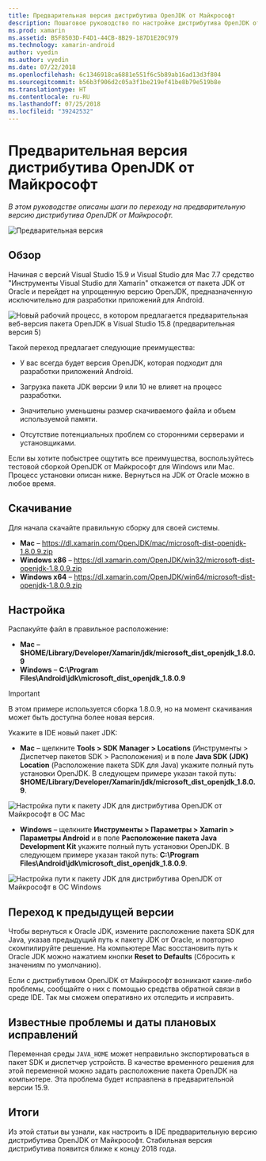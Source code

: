 ```yaml
---
title: Предварительная версия дистрибутива OpenJDK от Майкрософт
description: Пошаговое руководство по настройке дистрибутива OpenJDK от Майкрософт.
ms.prod: xamarin
ms.assetid: B5F8503D-F4D1-44CB-8B29-187D1E20C979
ms.technology: xamarin-android
author: vyedin
ms.author: vyedin
ms.date: 07/22/2018
ms.openlocfilehash: 6c1346918ca6881e551f6c5b89ab16ad13d3f804
ms.sourcegitcommit: b56b3f906d2c05a3f1be219ef41be8b79e519b8e
ms.translationtype: HT
ms.contentlocale: ru-RU
ms.lasthandoff: 07/25/2018
ms.locfileid: "39242532"
---
```

# <a name="microsofts-openjdk-distribution-preview"></a>Предварительная версия дистрибутива OpenJDK от Майкрософт

_В этом руководстве описаны шаги по переходу на предварительную версию дистрибутива OpenJDK от Майкрософт._

![Предварительная версия](~/media/shared/preview.png)

## <a name="overview"></a>Обзор

Начиная с версий Visual Studio 15.9 и Visual Studio для Mac 7.7 средство "Инструменты Visual Studio для Xamarin" откажется от пакета JDK от Oracle и перейдет на упрощенную версию OpenJDK, предназначенную исключительно для разработки приложений для Android.

![Новый рабочий процесс, в котором предлагается предварительная веб-версия пакета OpenJDK в Visual Studio 15.8 (предварительная версия 5)](openjdk-images/openjdk.png)

Такой переход предлагает следующие преимущества:

- У вас всегда будет версия OpenJDK, которая подходит для разработки приложений Android.

- Загрузка пакета JDK версии 9 или 10 не влияет на процесс разработки.

- Значительно уменьшены размер скачиваемого файла и объем используемой памяти.

- Отсутствие потенциальных проблем со сторонними серверами и установщиками.

Если вы хотите побыстрее ощутить все преимущества, воспользуйтесь тестовой сборкой OpenJDK от Майкрософт для Windows или Mac. Процесс установки описан ниже. Вернуться на JDK от Oracle можно в любое время.

## <a name="download"></a>Скачивание

Для начала скачайте правильную сборку для своей системы.

- **Mac** &ndash; https://dl.xamarin.com/OpenJDK/mac/microsoft-dist-openjdk-1.8.0.9.zip
- **Windows x86** &ndash; https://dl.xamarin.com/OpenJDK/win32/microsoft-dist-openjdk-1.8.0.9.zip
- **Windows x64** &ndash; https://dl.xamarin.com/OpenJDK/win64/microsoft-dist-openjdk-1.8.0.9.zip

## <a name="configure"></a>Настройка

Распакуйте файл в правильное расположение:

- **Mac** &ndash; **$HOME/Library/Developer/Xamarin/jdk/microsoft_dist_openjdk_1.8.0.9**
- **Windows** &ndash; **C:\\Program Files\\Android\\jdk\\microsoft_dist_openjdk_1.8.0.9**

> [!IMPORTANT]
> В этом примере используется сборка 1.8.0.9, но на момент скачивания может быть доступна более новая версия.

Укажите в IDE новый пакет JDK:

- **Mac** &ndash; щелкните **Tools > SDK Manager > Locations** (Инструменты > Диспетчер пакетов SDK > Расположения) и в поле **Java SDK (JDK) Location** (Расположение пакета SDK для Java) укажите полный путь установки OpenJDK. В следующем примере указан такой путь: **$HOME/Library/Developer/Xamarin/jdk/microsoft_dist_openjdk_1.8.0.9**.

![Настройка пути к пакету JDK для дистрибутива OpenJDK от Майкрософт в ОС Mac](openjdk-images/vsm.png)

- **Windows** &ndash; щелкните **Инструменты > Параметры > Xamarin > Параметры Android** и в поле **Расположение пакета Java Development Kit** укажите полный путь установки OpenJDK. В следующем примере указан такой путь: **C:\\Program Files\\Android\\jdk\\microsoft_dist_openjdk_1.8.0.9**.

![Настройка пути к пакету JDK для дистрибутива OpenJDK от Майкрософт в ОС Windows](openjdk-images/vs.png)

## <a name="revert"></a>Переход к предыдущей версии

Чтобы вернуться к Oracle JDK, измените расположение пакета SDK для Java, указав предыдущий путь к пакету JDK от Oracle, и повторно скомпилируйте решение. На компьютере Mac восстановить путь к Oracle JDK можно нажатием кнопки **Reset to Defaults** (Сбросить к значениям по умолчанию).

Если с дистрибутивом OpenJDK от Майкрософт возникают какие-либо проблемы, сообщайте о них с помощью средства обратной связи в среде IDE. Так мы сможем оперативно их отследить и исправить.

## <a name="known-issues--planned-fix-dates"></a>Известные проблемы и даты плановых исправлений

Переменная среды `JAVA_HOME` может неправильно экспортироваться в пакет SDK и диспетчер устройств. В качестве временного решения для этой переменной можно задать расположение пакета OpenJDK на компьютере. Эта проблема будет исправлена в предварительной версии 15.9.

## <a name="summary"></a>Итоги

Из этой статьи вы узнали, как настроить в IDE предварительную версию дистрибутива OpenJDK от Майкрософт. Стабильная версия дистрибутива появится ближе к концу 2018 года.
